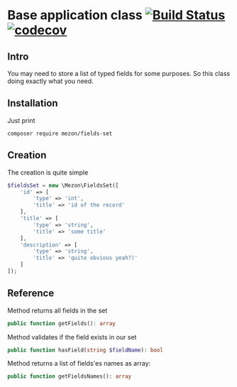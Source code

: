 # Base application class [![Build Status](https://travis-ci.com/alexdodonov/mezon-fields-set.svg?branch=master)](https://travis-ci.com/alexdodonov/mezon-fields-set) [![codecov](https://codecov.io/gh/alexdodonov/mezon-fields-set/branch/master/graph/badge.svg)](https://codecov.io/gh/alexdodonov/mezon-fields-set)

## Intro

You may need to store a list of typed fields for some purposes. So this class doing exactly what  you need.

## Installation

Just print

```
composer require mezon/fields-set
```

## Creation

The creation is quite simple

```PHP
$fieldsSet = new \Mezon\FieldsSet([
    'id' => [
        'type' => 'int',
        'title' => 'id of the record'
    ],
    'title' => [
        'type' => 'string',
        'title' => 'some title'
    ],
    'description' => [
        'type' => 'string',
        'title' => 'quite obvious yeah?)'
    ]
]);
```

## Reference

Method returns all fields in the set
```PHP
public function getFields(): array
```

Method validates if the field exists in our set
```PHP
public function hasField(string $fieldName): bool
```

Method returns a list of fields'es names as array:
```PHP
public function getFieldsNames(): array
```